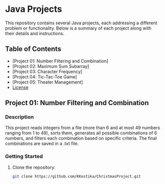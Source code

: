 # Java Projects

This repository contains several Java projects, each addressing a different problem or functionality. Below is a summary of each project along with their details and instructions.

## Table of Contents
- [Project 01: Number Filtering and Combination]
- [Project 02: Maximum Sum Subarray]
- [Project 03: Character Frequency]
- [Project 04: Tic-Tac-Toe Game]
- [Project 05: Theater Management]
- [License](#license)

## Project 01: Number Filtering and Combination

### Description
This project reads integers from a file (more than 6 and at most 49 numbers ranging from 1 to 49), sorts them, generates all possible combinations of 6 numbers, and filters each combination based on specific criteria. The final combinations are saved in a .txt file.

### Getting Started
1. Clone the repository:
   ```sh
   git clone https://github.com/KKostika/ChristmasProject.git
